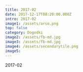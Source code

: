 ```yaml
---
title: 2017-02
date: 2017-12-17T08:20:00.000Z
intro: 2017-02
image1: /assets/arso.png
top: false
category: Dogodki
image2: /assets/fb-md.jpg
image3: /assets/fb-md.jpg
image4: /assets/secondarytile.png
image5:
---
```


2017-02
